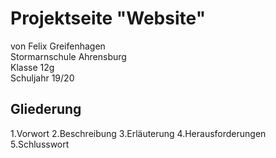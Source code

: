 # Projektseite "Website"

von Felix Greifenhagen<br>
Stormarnschule Ahrensburg<br>
Klasse 12g<br>
Schuljahr 19/20<br>

## Gliederung
1.Vorwort
2.Beschreibung
3.Erläuterung
4.Herausforderungen
5.Schlusswort
